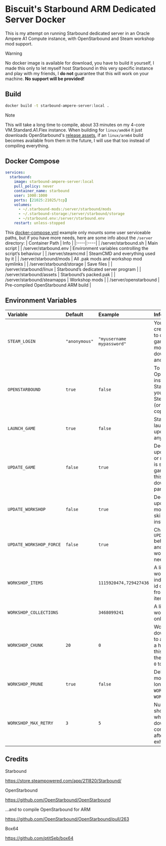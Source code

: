 # Biscuit's Starbound ARM Dedicated Server Docker
This is my attempt on running Starbound dedicated server in an Oracle Ampere A1 Compute instance, with OpenStarbound and Steam workshop mod support.

>[!WARNING]
>No docker image is available for download, you have to build it yourself,
>I made this only to let myself host Starbound in this very specific instance and play with my friends,
>I **do not** guarantee that this will work on your machine.
>**No support will be provided!**

## Build
```bash
docker build -t starbound-ampere-server:local .
```
>[!NOTE]
>This will take a long time to compile, about 33 minutes on my 4-core VM.Standard.A1.Flex instance. When building for `linux/amd64` it just downloads OpenStarbound's [release assets](https://github.com/OpenStarbound/OpenStarbound/releases), if an `linux/arm64` build becomes available from them in the future, I will use that too instead of compiling everything.

## Docker Compose
```yml
services:
  starbound:
    image: starbound-ampere-server:local
    pull_policy: never
    container_name: starbound
    user: 1000:1000
    ports: [21025:21025/tcp]
    volumes:
      - ~/.starbound-mods:/server/starbound/mods
      - ~/.starbound-storage:/server/starbound/storage
      - ~/starbound.env:/server/starbound.env
    restart: unless-stopped
```

This [docker-compose.yml](/docker-compose.yml) example only mounts some user serviceable paths, but if you have more needs, here are some info about the `/server` directory:
| Container Path | Info |
|:----|:----|
| /server/starbound.sh        | Main script                                                |
| /server/starbound.env       | Environment variables controlling the script’s behaviour   |
| /server/steamcmd            | SteamCMD and everything used by it                         |
| /server/starbound/mods      | All .pak mods and workshop mod symlinks                    |
| /server/starbound/storage   | Save files                                                 |
| /server/starbound/linux     | Starbound’s dedicated server program                       |
| /server/starbound/assets    | Starbound’s packed.pak                                     |
| /server/starbound/steamapps | Workshop mods                                              |
| /server/openstarbound       | Pre-compiled OpenStarbound ARM build                       |

## Environment Variables
| Variable | Default | Example | Info |
|:----|:----|:----|:----|
| `STEAM_LOGIN`           | `"anonymous"` | `"myusername mypassword"` | Your Steam credentials, required to download the game, workshop mods are always downloaded anonymously.                                                               |
| `OPENSTARBOUND`         | `true`        | `false`                   | To use OpenStarbound instead of vanilla Starbound, however you still have to use Steam to download (or provide your own copy of) `packed.pak` .                       |
| `LAUNCH_GAME`           | `true`        | `false`                   | Starbound will be launched after all update operations (if any) are finished.                                                                                         |
| `UPDATE_GAME`           | `false`       | `true`                    | Decides whether to update all game files or not, if `LAUNCH_GAME` is set to `true` and the game is incomplete, this script will still re-download the missing parts.  |
| `UPDATE_WORKSHOP`       | `false`       | `true`                    | Decides whether to update workshop mods or not, whilst skipping already installed mods.                                                                               |
| `UPDATE_WORKSHOP_FORCE` | `false`       | `true`                    | Changes `UPDATE_WORKSHOP` behaviour to verify and download every workshop mods if needed.                                                                             |
| `WORKSHOP_ITEMS`        |               | `1115920474,729427436`    | A list of Steam workshop ids of individual mods, the id can be obtained from the URL of the item page.                                                                |
| `WORKSHOP_COLLECTIONS`  |               | `3468099241`              | A list of Steam workshop ids, but only for collections.                                                                                                               |
| `WORKSHOP_CHUNK`        | `20`          | `0`                       | Workshop mods are downloaded in groups to avoid downloading a huge list all at once, this option decides the group size, set to `0` to turn off.                      |
| `WORKSHOP_PRUNE`        | `true`        | `false`                   | Delete workshop mods that are no longer included in `WORKSHOP_ITEMS` or `WORKSHOP_COLLECTIONS`.                                                                       |
| `WORKSHOP_MAX_RETRY`    | `3`           | `5`                       | Number of retries should be performed when there are errors downloading mods, container will exit after all retries are exhausted.                                    |

## Credits
Starbound

https://store.steampowered.com/app/211820/Starbound/

OpenStarbound

https://github.com/OpenStarbound/OpenStarbound

...and to compile OpenStarbound for ARM

https://github.com/OpenStarbound/OpenStarbound/pull/263

Box64

https://github.com/ptitSeb/box64

